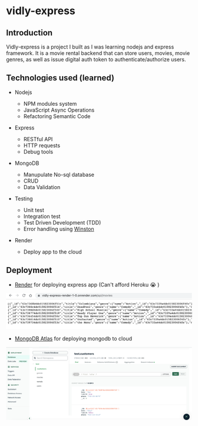 # vidly-express

## Introduction 

Vidly-express is a project I built as I was learning nodejs and express framework. It is a movie rental backend that can store users, movies, movie genres, as well as issue digital auth token to authenticate/authorize users. 

## Technologies used (learned)

- Nodejs 
    - NPM modules system 
    - JavaScript Async Operations 
    - Refactoring Semantic Code 
- Express 
    - RESTful API   
    - HTTP requests 
    - Debug tools
- MongoDB 
    - Manupulate No-sql database 
    - CRUD 
    - Data Validation 
- Testing 
    - Unit test 
    - Integration test 
    - Test Driven Development (TDD)
    - Error handling using [Winston](https://www.npmjs.com/package/winston)

- Render 
    - Deploy app to the cloud 

## Deployment 

- <a href="https://render.com/" target="__blank">Render</a> for deploying express app (Can't afford Heroku :sob: )

<img src="/assets/api-test.png" alt="render">

- <a href="https://www.mongodb.com/atlas/database" target="__blank">MongoDB Atlas</a> for deploying mongodb to cloud 

<img src="/assets/mongo-atlas.png" alt="mongo-atlas">

